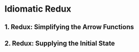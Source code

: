 # Idiomatic Redux

## 1. Redux: Simplifying the Arrow Functions
## 2. Redux: Supplying the Initial State
